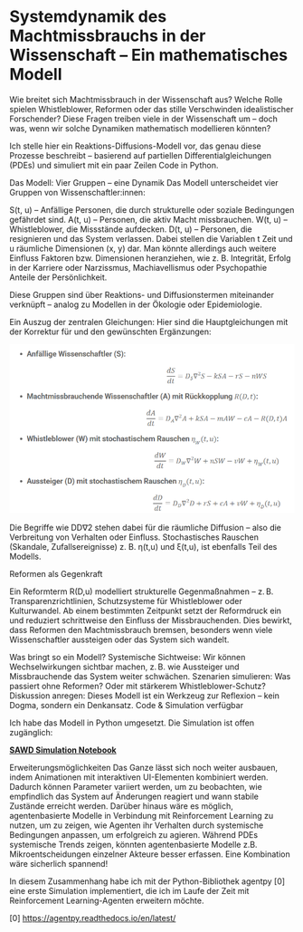 # Systemdynamik des Machtmissbrauchs in der Wissenschaft – Ein mathematisches Modell
                           
Wie breitet sich Machtmissbrauch in der Wissenschaft aus? Welche Rolle spielen Whistleblower, Reformen oder das stille Verschwinden idealistischer Forschender?
Diese Fragen treiben viele in der Wissenschaft um – doch was, wenn wir solche Dynamiken mathematisch modellieren könnten?

Ich stelle hier ein Reaktions-Diffusions-Modell vor, das genau diese Prozesse beschreibt – basierend auf partiellen Differentialgleichungen (PDEs) und simuliert mit ein paar Zeilen Code in Python.

Das Modell: Vier Gruppen – eine Dynamik
Das Modell unterscheidet vier Gruppen von Wissenschaftler:innen:

S(t, u) – Anfällige Personen, die durch strukturelle oder soziale Bedingungen gefährdet sind.
A(t, u) – Personen, die aktiv Macht missbrauchen.
W(t, u) – Whistleblower, die Missstände aufdecken.
D(t, u) – Personen, die resignieren und das System verlassen.
Dabei stellen die Variablen t Zeit und u räumliche Dimensionen (x, y) dar. Man könnte allerdings auch weitere Einfluss Faktoren bzw. Dimensionen heranziehen, wie z. B. Integrität,  Erfolg in der Karriere oder Narzissmus, Machiavellismus oder Psychopathie Anteile der Persönlichkeit.

Diese Gruppen sind über Reaktions- und Diffusionstermen miteinander verknüpft – analog zu Modellen in der Ökologie oder Epidemiologie.

Ein Auszug der zentralen Gleichungen:
Hier sind die Hauptgleichungen mit der Korrektur für und den gewünschten Ergänzungen:

![Formeln](pdes.png)

Die Begriffe wie
DD∇2 stehen dabei für die räumliche Diffusion – also die Verbreitung von Verhalten oder Einfluss.
Stochastisches Rauschen (Skandale, Zufallsereignisse) z. B. η(t,u) und  ξ(t,u), ist ebenfalls Teil des Modells.

Reformen als Gegenkraft

Ein Reformterm R(D,u) modelliert strukturelle Gegenmaßnahmen – z. B. Transparenzrichtlinien, Schutzsysteme für Whistleblower oder Kulturwandel. Ab einem bestimmten Zeitpunkt setzt der Reformdruck ein und reduziert schrittweise den Einfluss der Missbrauchenden. Dies bewirkt, dass Reformen den Machtmissbrauch bremsen, besonders wenn viele Wissenschaftler aussteigen oder das System sich wandelt.

Was bringt so ein Modell?
Systemische Sichtweise: Wir können Wechselwirkungen sichtbar machen, z. B. wie Aussteiger und Missbrauchende das System weiter schwächen.
Szenarien simulieren: Was passiert ohne Reformen? Oder mit stärkerem Whistleblower-Schutz?
Diskussion anregen: Dieses Modell ist ein Werkzeug zur Reflexion – kein Dogma, sondern ein Denkansatz.
Code & Simulation verfügbar

Ich habe das Modell in Python umgesetzt. Die Simulation ist offen zugänglich: 


**[SAWD Simulation Notebook](SAWD_PDEs.ipynb)**

Erweiterungsmöglichkeiten
Das Ganze lässt sich noch weiter ausbauen, indem Animationen mit interaktiven UI-Elementen kombiniert werden. Dadurch können Parameter variiert werden, um zu beobachten, wie empfindlich das System auf Änderungen reagiert und wann stabile Zustände erreicht werden. Darüber hinaus wäre es möglich, agentenbasierte Modelle in Verbindung mit Reinforcement Learning zu nutzen, um zu zeigen, wie Agenten ihr Verhalten durch systemische Bedingungen anpassen, um erfolgreich zu agieren. Während PDEs systemische Trends zeigen, könnten agentenbasierte Modelle z.B. Mikroentscheidungen einzelner Akteure besser erfassen. Eine Kombination wäre sicherlich spannend! 

In diesem Zusammenhang habe ich mit der Python-Bibliothek agentpy [0] eine erste Simulation implementiert, die ich im Laufe der Zeit mit Reinforcement Learning-Agenten erweitern möchte.


[0] https://agentpy.readthedocs.io/en/latest/ 
